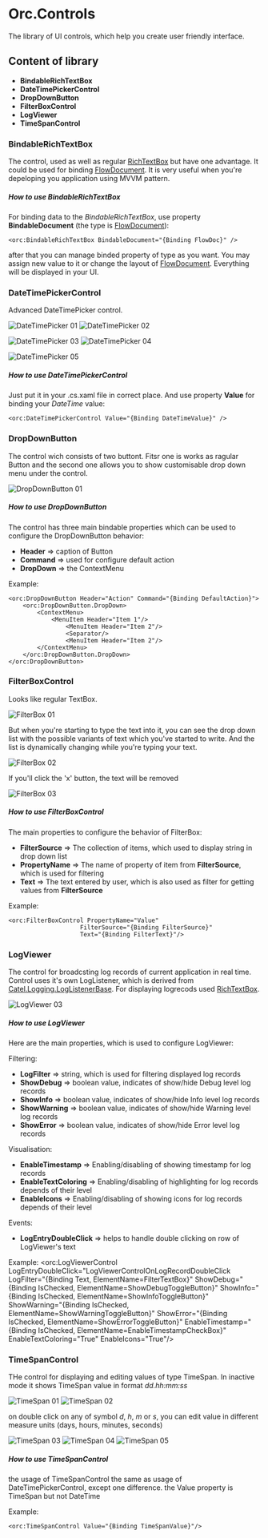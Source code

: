 # Orc.Controls

The library of UI controls, which help you create user friendly interface.

## Content of library

* **BindableRichTextBox**
* **DateTimePickerControl**
* **DropDownButton**
* **FilterBoxControl**
* **LogViewer**
* **TimeSpanControl**

### BindableRichTextBox

The control, used as well as regular [RichTextBox](https://msdn.microsoft.com/en-us/library/system.windows.controls.richtextbox(v=vs.110).aspx) but have one advantage. It could be used for binding [FlowDocument](https://msdn.microsoft.com/en-us/library/system.windows.documents.flowdocument(v=vs.110).aspx). It is very useful when you're depeloping you application using MVVM pattern.

##### How to use BindableRichTextBox

For binding data to the *BindableRichTextBox*, use property **BindableDocument** (the type is [FlowDocument](https://msdn.microsoft.com/en-us/library/system.windows.documents.flowdocument(v=vs.110).aspx)):

    <orc:BindableRichTextBox BindableDocument="{Binding FlowDoc}" />

after that you can manage binded property of type as you want. You may assign new value to it or change the layout of [FlowDocument](https://msdn.microsoft.com/en-us/library/system.windows.documents.flowdocument(v=vs.110).aspx). Everything will be displayed in your UI.

### DateTimePickerControl

Advanced DateTimePicker control.

![DateTimePicker 01](doc/images/DateTimePicker_01.png) ![DateTimePicker 02](doc/images/DateTimePicker_02.png)

![DateTimePicker 03](doc/images/DateTimePicker_03.png) ![DateTimePicker 04](doc/images/DateTimePicker_04.png) 

![DateTimePicker 05](doc/images/DateTimePicker_05.png)

##### How to use DateTimePickerControl

Just put it in your .cs.xaml file in correct place. And use property **Value** for binding your *DateTime* value:

    <orc:DateTimePickerControl Value="{Binding DateTimeValue}" />

### DropDownButton

The control wich consists of two buttont. Fitsr one is works as ragular Button and the second one allows you to show customisable drop down menu under the control. 

![DropDownButton 01](doc/images/DropDownButton_01.png)

##### How to use DropDownButton

The control has three main bindable properties which can be used to configure the DropDownButton behavior:

* **Header** => caption of Button
* **Command** => used for configure default action
* **DropDown** => the ContextMenu

Example:
    
    <orc:DropDownButton Header="Action" Command="{Binding DefaultAction}">
		<orc:DropDownButton.DropDown>
			<ContextMenu>
				<MenuItem Header="Item 1"/>
					<MenuItem Header="Item 2"/>
					<Separator/>
					<MenuItem Header="Item 2"/>
			</ContextMenu>
		</orc:DropDownButton.DropDown>
	</orc:DropDownButton>

### FilterBoxControl

Looks like regular TextBox. 

![FilterBox 01](doc/images/FilterBox_01.png)

But when you're starting to type the text into it, you can see the drop down list with the possible variants of text which you've started to write. And the list is dynamically changing while you're typing your text.


![FilterBox 02](doc/images/FilterBox_02.png)

If you'll click the 'x' button, the text will be removed

![FilterBox 03](doc/images/FilterBox_03.png)

##### How to use FilterBoxControl

The main properties to configure the behavior of FilterBox:

* **FilterSource** => The collection of items, which used to display string in drop down list
* **PropertyName** => The name of property of item from **FilterSource**, which is used for filtering
* **Text** => The text entered by user, which is also used as filter for getting values from **FilterSource**

Example:

    <orc:FilterBoxControl PropertyName="Value" 
						FilterSource="{Binding FilterSource}" 
						Text="{Binding FilterText}"/>
 

### LogViewer

The control for broadcsting log records of current application in real time. Control uses it's own LogListener, which is derived from [Catel.Logging.LogListenerBase](http://www.nudoq.org/#!/Packages/Catel.Core/Catel.Core/LogListenerBase). For displaying logrecods used [RichTextBox](https://msdn.microsoft.com/en-us/library/system.windows.controls.richtextbox(v=vs.110).aspx).

![LogViewer 03](doc/images/LogViewer_01.png)

##### How to use LogViewer

Here are the main properties, which is used to configure LogViewer:

Filtering: 

* **LogFilter** => string, which is used for filtering displayed log records 
* **ShowDebug** => boolean value, indicates of show/hide Debug level log records
* **ShowInfo** => boolean value, indicates of show/hide Info level log records
* **ShowWarning** => boolean value, indicates of show/hide Warning level log records
* **ShowError** => boolean value, indicates of show/hide Error level log records
 
Visualisation:

* **EnableTimestamp** => Enabling/disabling of showing timestamp for log records
* **EnableTextColoring** => Enabling/disabling of highlighting for log records depends of their level
* **EnableIcons** => Enabling/disabling of showing icons for log records depends of their level

Events:

* **LogEntryDoubleClick** => helps to handle double clicking on row of LogViewer's text


Example:
	<orc:LogViewerControl LogEntryDoubleClick="LogViewerControlOnLogRecordDoubleClick
				LogFilter="{Binding Text, ElementName=FilterTextBox}"
				ShowDebug="{Binding IsChecked, ElementName=ShowDebugToggleButton}"
				ShowInfo="{Binding IsChecked, ElementName=ShowInfoToggleButton}"
				ShowWarning="{Binding IsChecked, ElementName=ShowWarningToggleButton}"
				ShowError="{Binding IsChecked, ElementName=ShowErrorToggleButton}"
				EnableTimestamp="{Binding IsChecked, ElementName=EnableTimestampCheckBox}"
				EnableTextColoring="True" 
				EnableIcons="True"/>

### TimeSpanControl

THe control for displaying and editing values of type TimeSpan. In inactive mode it shows TimeSpan value in format *dd.hh:mm:ss*

![TimeSpan 01](doc/images/TimeSpan_01.png) ![TimeSpan 02](doc/images/TimeSpan_02.png)

on double click on any of symbol *d*, *h*, *m* or *s*, you can edit value in different measure units (days, hours, minutes, seconds)

![TimeSpan 03](doc/images/TimeSpan_03.png) ![TimeSpan 04](doc/images/TimeSpan_04.png) ![TimeSpan 05](doc/images/TimeSpan_05.png)


##### How to use TimeSpanControl

the usage of TimeSpanControl the same as usage of DateTimePickerControl, except one difference. the Value property is TimeSpan but not DateTime

Example:

	<orc:TimeSpanControl Value="{Binding TimeSpanValue}"/>


